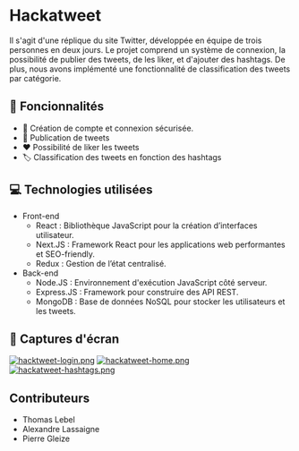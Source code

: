 # Hackatweet
Il s'agit d'une réplique du site Twitter, développée en équipe de trois personnes en deux jours.
Le projet comprend un système de connexion, la possibilité de publier des tweets, de les liker, et d'ajouter des hashtags. De plus, nous avons implémenté une fonctionnalité de classification des tweets par catégorie.

## 🌟 Foncionnalités 
- 🔐 Création de compte et connexion sécurisée.
- 📝 Publication de tweets
- ❤️ Possibilité de liker les tweets
- 🏷️ Classification des tweets en fonction des hashtags

## 💻 Technologies utilisées
 - Front-end
   - React : Bibliothèque JavaScript pour la création d’interfaces utilisateur.
   - Next.JS : Framework React pour les applications web performantes et SEO-friendly.
   - Redux : Gestion de l’état centralisé.
 - Back-end
    - Node.JS : Environnement d'exécution JavaScript côté serveur.
    - Express.JS : Framework pour construire des API REST.
    - MongoDB : Base de données NoSQL pour stocker les utilisateurs et les tweets.

## 📸 Captures d'écran

[![hacktweet-login.png](https://i.postimg.cc/bvrjmcjH/hacktweet-login.png)](https://postimg.cc/FYMqK6z7)
[![hackatweet-home.png](https://i.postimg.cc/1tmpNBxd/hackatweet-home.png)](https://postimg.cc/qtFtP8vc)
[![hackatweet-hashtags.png](https://i.postimg.cc/LsNJGM7y/hackatweet-hashtags.png)](https://postimg.cc/6746GFBR)

## Contributeurs
- Thomas Lebel
- Alexandre Lassaigne
- Pierre Gleize
